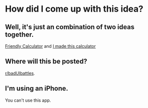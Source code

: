 # How did I come up with this idea?
## Well, it's just an combination of two ideas together.
[Friendly Calculator](https://www.reddit.com/r/badUIbattles/comments/wvsomb/friendly_calculator/) and
[I made this calculator](https://www.reddit.com/r/badUIbattles/comments/dyi5g3/i_made_this_calculator/)
## Where will this be posted?
[r/badUIbattles](https://www.reddit.com/r/badUIbattles/).
## I'm using an iPhone.
You can't use this app.
